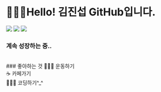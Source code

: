 # 🧑🏻‍💻Hello! 김진섭 GitHub입니다.
<div>
	<img src="https://img.shields.io/badge/HTML5-E34F26?style=flat&logo=HTML5&logoColor=white" />
	<img src="https://img.shields.io/badge/CSS3-1572B6?style=flat&logo=CSS3&logoColor=white" />
  	<img src="https://img.shields.io/badge/JavaScript-007396?style=flat&logo=Javascript&logoColor=white" />
</div>

### 계속 성장하는 중..
<br>
### 좋아하는 것
🏃🏻‍♂️ 운동하기<br>
☕ 카페가기<br>
🧑🏻‍💻 코딩하기^_^





